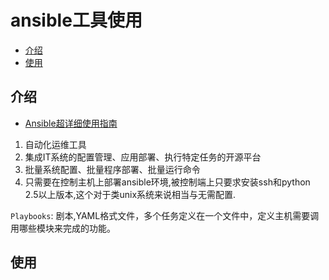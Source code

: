# ansible工具使用

<!-- vim-markdown-toc Marked -->

* [介绍](#介绍)
* [使用](#使用)

<!-- vim-markdown-toc -->

## 介绍

- [Ansible超详细使用指南](https://www.jianshu.com/p/f0cf027225df)

1. 自动化运维工具
2. 集成IT系统的配置管理、应用部署、执行特定任务的开源平台
3. 批量系统配置、批量程序部署、批量运行命令
4. 只需要在控制主机上部署ansible环境,被控制端上只要求安装ssh和python 2.5以上版本,这个对于类unix系统来说相当与无需配置.

`Playbooks`: 剧本,YAML格式文件，多个任务定义在一个文件中，定义主机需要调用哪些模块来完成的功能。

## 使用

